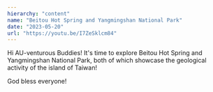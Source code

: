 ```yaml
---
hierarchy: "content"
name: "Beitou Hot Spring and Yangmingshan National Park"
date: "2023-05-20"
url: "https://youtu.be/I7ZeSklcm84"
---
```


Hi AU-venturous Buddies! It's time to explore Beitou Hot Spring and Yangmingshan National Park, both of which showcase the geological activity of the island of Taiwan!

God bless everyone!
